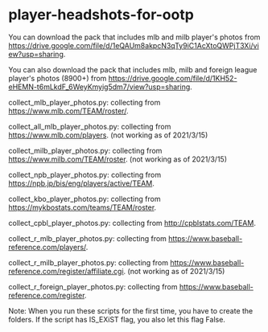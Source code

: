 # player-headshots-for-ootp
You can download the pack that includes mlb and milb player's photos from  https://drive.google.com/file/d/1eQAUm8akpcN3qTy9iC1AcXtoQWPjT3Xi/view?usp=sharing.

You can also download the pack that includes mlb, milb and foreign league player's photos (8900+) from https://drive.google.com/file/d/1KH52-eHEMN-t6mLkdF_6WeyKmyig5dm7/view?usp=sharing.

collect_mlb_player_photos.py: collecting from https://www.mlb.com/TEAM/roster/.


collect_all_mlb_player_photos.py: collecting from https://www.mlb.com/players. (not working as of 2021/3/15)


collect_milb_player_photos.py: collecting from https://www.milb.com/TEAM/roster. (not working as of 2021/3/15)


collect_npb_player_photos.py: collecting from https://npb.jp/bis/eng/players/active/TEAM.


collect_kbo_player_photos.py: collecting from https://mykbostats.com/teams/TEAM/roster. 


collect_cpbl_player_photos.py: collecting from http://cpblstats.com/TEAM.


collect_r_mlb_player_photos.py: collecting from https://www.baseball-reference.com/players/.


collect_r_milb_player_photos.py: collecting from https://www.baseball-reference.com/register/affiliate.cgi. (not working as of 2021/3/15)


collect_r_foreign_player_photos.py: collecting from https://www.baseball-reference.com/register.


Note: When you run these scripts for the first time, you have to create the folders. If the script has IS_EXiST flag, you also let this flag False.

